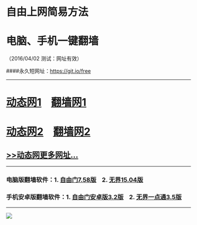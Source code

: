 # 自由上网简易方法
# 电脑、手机一键翻墙
（2016/04/02 测试：网址有效）

####永久短网址：https://git.io/free

***

# <a href="http://dt-01.eymc.org/402/1" target="_blank">动态网1</a>&nbsp;&nbsp;&nbsp;&nbsp;<a href="http://fq-1.idigo.org" target="_blank">翻墙网1</a>

# <a href="http://dt-2.rcs7.org/402/1" target="_blank">动态网2</a>&nbsp;&nbsp;&nbsp;&nbsp;<a href="http://fq-2.newca.org" target="_blank">翻墙网2</a>

## <a href="http://fq10.rm6.org/urldt0.php" target="_blank">>>动态网更多网址...</a>

***

### 电脑版翻墙软件：1. <a href="http://fq04.igster.org/fgget.php?fid=fg758p.zip" target="_blank">自由门7.58版</a>&nbsp;&nbsp;&nbsp;&nbsp;2. <a href="http://fq04.igster.org/fgget.php?fid=u1504.zip" target="_blank">无界15.04版</a>

### 手机安卓版翻墙软件：1. <a href="http://fq04.igster.org/fgget.php?fid=fgma32.apk" target="_blank">自由门安卓版3.2版</a>&nbsp;&nbsp;&nbsp;&nbsp;2. <a href="http://fq04.igster.org/fgget.php?fid=um3.5.apk" target="_blank">无界一点通3.5版</a>

***

<p><img src="http://fq05.dler.org/pic/yjfq-20160328new.png"></p> 
